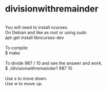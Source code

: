 # divisionwithremainder <br />
<br />
You will need to install ncurses. <br />
On Debian and like as root or using sudo <br />
apt-get install libncurses-dev <br />
<br />
To compile: <br />
$ make <br />
<br />
To divide 987 / 10 and see the answer and work. <br />
$ ./divisionwithremainder1 987 10 <br />
<br />
Use s to move down. <br />
Use w to move up. <br />

